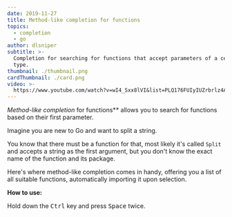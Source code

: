 ```yaml
---
date: 2019-11-27
title: Method-like completion for functions
topics:
  - completion
  - go
author: dlsniper
subtitle: >-
  Completion for searching for functions that accept parameters of a certain
  type.
thumbnail: ./thumbnail.png
cardThumbnail: ./card.png
video: >-
  https://www.youtube.com/watch?v=wI4_Sxx8lVI&list=PLQ176FUIyIUZrbrlz4AY1V8VzBJKZyVlW&index=85
---
```


_Method-like completion_ for functions\*\* allows you to search for functions based on their first parameter.

Imagine you are new to Go and want to split a string.

You know that there must be a function for that, most likely it's called `Split` and accepts a string as the first argument, but you don't know the exact name of the function and its package.

Here's where method-like completion comes in handy, offering you a list of all suitable functions, automatically importing it upon selection.

**How to use:**

Hold down the <kbd>Ctrl</kbd> key and press <kbd>Space</kbd> twice.
